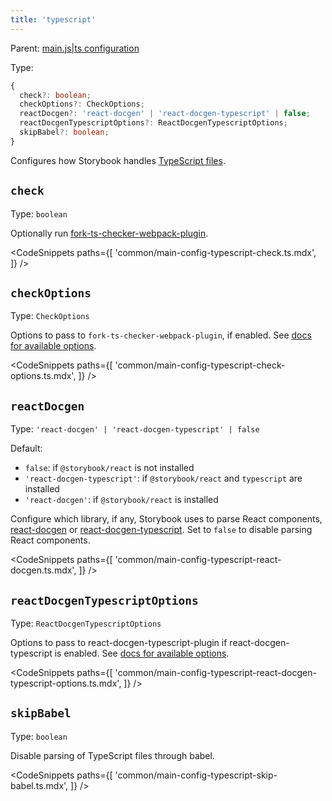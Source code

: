 ```yaml
---
title: 'typescript'
---
```


Parent: [main.js|ts configuration](./Overview.md)

Type:

```ts
{
  check?: boolean;
  checkOptions?: CheckOptions;
  reactDocgen?: 'react-docgen' | 'react-docgen-typescript' | false;
  reactDocgenTypescriptOptions?: ReactDocgenTypescriptOptions;
  skipBabel?: boolean;
}
```

Configures how Storybook handles [TypeScript files](../configure/typescript.md).

## `check`

Type: `boolean`

Optionally run [fork-ts-checker-webpack-plugin](https://github.com/TypeStrong/fork-ts-checker-webpack-plugin).

<!-- prettier-ignore-start -->

<CodeSnippets
  paths={[
    'common/main-config-typescript-check.ts.mdx',
  ]}
/>

<!-- prettier-ignore-end -->

## `checkOptions`

Type: `CheckOptions`

Options to pass to `fork-ts-checker-webpack-plugin`, if enabled. See [docs for available options](https://github.com/TypeStrong/fork-ts-checker-webpack-plugin/blob/v4.1.6/README.md#options).

<!-- prettier-ignore-start -->

<CodeSnippets
  paths={[
    'common/main-config-typescript-check-options.ts.mdx',
  ]}
/>

<!-- prettier-ignore-end -->

## `reactDocgen`

Type: `'react-docgen' | 'react-docgen-typescript' | false`

Default:

- `false`: if `@storybook/react` is not installed
- `'react-docgen-typescript'`: if `@storybook/react` and `typescript` are installed
- `'react-docgen'`: if `@storybook/react` is installed

Configure which library, if any, Storybook uses to parse React components, [react-docgen](https://github.com/reactjs/react-docgen) or [react-docgen-typescript](https://github.com/styleguidist/react-docgen-typescript). Set to `false` to disable parsing React components.

<!-- prettier-ignore-start -->

<CodeSnippets
  paths={[
    'common/main-config-typescript-react-docgen.ts.mdx',
  ]}
/>

<!-- prettier-ignore-end -->

## `reactDocgenTypescriptOptions`

Type: `ReactDocgenTypescriptOptions`

Options to pass to react-docgen-typescript-plugin if react-docgen-typescript is enabled. See [docs for available options](https://github.com/hipstersmoothie/react-docgen-typescript-plugin).

<!-- prettier-ignore-start -->

<CodeSnippets
  paths={[
    'common/main-config-typescript-react-docgen-typescript-options.ts.mdx',
  ]}
/>

<!-- prettier-ignore-end -->

## `skipBabel`

Type: `boolean`

Disable parsing of TypeScript files through babel.

<!-- prettier-ignore-start -->

<CodeSnippets
  paths={[
    'common/main-config-typescript-skip-babel.ts.mdx',
  ]}
/>

<!-- prettier-ignore-end -->
